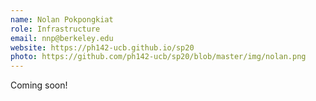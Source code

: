 ```yaml
---
name: Nolan Pokpongkiat
role: Infrastructure
email: nnp@berkeley.edu
website: https://ph142-ucb.github.io/sp20
photo: https://github.com/ph142-ucb/sp20/blob/master/img/nolan.png
---
```


Coming soon!
